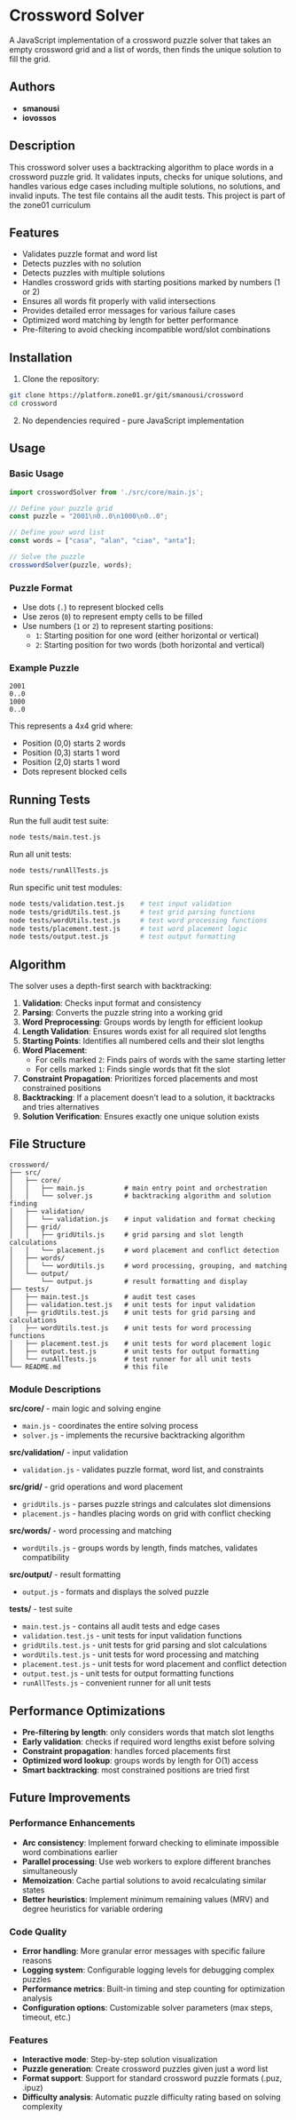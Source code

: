 # Crossword Solver

A JavaScript implementation of a crossword puzzle solver that takes an empty crossword grid and a list of words, then finds the unique solution to fill the grid.

## Authors

- **smanousi**
- **iovossos**

## Description

This crossword solver uses a backtracking algorithm to place words in a crossword puzzle grid. It validates inputs, checks for unique solutions, and handles various edge cases including multiple solutions, no solutions, and invalid inputs. The test file contains all the audit tests.
This project is part of the zone01 curriculum

## Features

- Validates puzzle format and word list
- Detects puzzles with no solution
- Detects puzzles with multiple solutions
- Handles crossword grids with starting positions marked by numbers (1 or 2)
- Ensures all words fit properly with valid intersections
- Provides detailed error messages for various failure cases
- Optimized word matching by length for better performance
- Pre-filtering to avoid checking incompatible word/slot combinations

## Installation

1. Clone the repository:
```bash
git clone https://platform.zone01.gr/git/smanousi/crossword
cd crossword
```

2. No dependencies required - pure JavaScript implementation

## Usage

### Basic Usage

```javascript
import crosswordSolver from './src/core/main.js';

// Define your puzzle grid
const puzzle = "2001\n0..0\n1000\n0..0";

// Define your word list
const words = ["casa", "alan", "ciao", "anta"];

// Solve the puzzle
crosswordSolver(puzzle, words);
```

### Puzzle Format

- Use dots (`.`) to represent blocked cells
- Use zeros (`0`) to represent empty cells to be filled
- Use numbers (`1` or `2`) to represent starting positions:
  - `1`: Starting position for one word (either horizontal or vertical)
  - `2`: Starting position for two words (both horizontal and vertical)

### Example Puzzle

```
2001
0..0
1000
0..0
```

This represents a 4x4 grid where:
- Position (0,0) starts 2 words
- Position (0,3) starts 1 word  
- Position (2,0) starts 1 word
- Dots represent blocked cells

## Running Tests

Run the full audit test suite:

```bash
node tests/main.test.js
```

Run all unit tests:

```bash
node tests/runAllTests.js
```

Run specific unit test modules:

```bash
node tests/validation.test.js    # test input validation
node tests/gridUtils.test.js     # test grid parsing functions
node tests/wordUtils.test.js     # test word processing functions
node tests/placement.test.js     # test word placement logic
node tests/output.test.js        # test output formatting
```

## Algorithm

The solver uses a depth-first search with backtracking:

1. **Validation**: Checks input format and consistency
2. **Parsing**: Converts the puzzle string into a working grid
3. **Word Preprocessing**: Groups words by length for efficient lookup
4. **Length Validation**: Ensures words exist for all required slot lengths
5. **Starting Points**: Identifies all numbered cells and their slot lengths
6. **Word Placement**: 
   - For cells marked `2`: Finds pairs of words with the same starting letter
   - For cells marked `1`: Finds single words that fit the slot
7. **Constraint Propagation**: Prioritizes forced placements and most constrained positions
8. **Backtracking**: If a placement doesn't lead to a solution, it backtracks and tries alternatives
9. **Solution Verification**: Ensures exactly one unique solution exists

## File Structure

```
crossword/
├── src/
│   ├── core/
│   │   ├── main.js          # main entry point and orchestration
│   │   └── solver.js        # backtracking algorithm and solution finding
│   ├── validation/
│   │   └── validation.js    # input validation and format checking
│   ├── grid/
│   │   ├── gridUtils.js     # grid parsing and slot length calculations
│   │   └── placement.js     # word placement and conflict detection
│   ├── words/
│   │   └── wordUtils.js     # word processing, grouping, and matching
│   └── output/
│       └── output.js        # result formatting and display
├── tests/
│   ├── main.test.js         # audit test cases
│   ├── validation.test.js   # unit tests for input validation
│   ├── gridUtils.test.js    # unit tests for grid parsing and calculations
│   ├── wordUtils.test.js    # unit tests for word processing functions
│   ├── placement.test.js    # unit tests for word placement logic
│   ├── output.test.js       # unit tests for output formatting
│   └── runAllTests.js       # test runner for all unit tests
└── README.md                # this file
```

### Module Descriptions

**src/core/** - main logic and solving engine
- `main.js` - coordinates the entire solving process
- `solver.js` - implements the recursive backtracking algorithm

**src/validation/** - input validation
- `validation.js` - validates puzzle format, word list, and constraints

**src/grid/** - grid operations and word placement
- `gridUtils.js` - parses puzzle strings and calculates slot dimensions
- `placement.js` - handles placing words on grid with conflict checking

**src/words/** - word processing and matching
- `wordUtils.js` - groups words by length, finds matches, validates compatibility

**src/output/** - result formatting
- `output.js` - formats and displays the solved puzzle

**tests/** - test suite
- `main.test.js` - contains all audit tests and edge cases
- `validation.test.js` - unit tests for input validation functions
- `gridUtils.test.js` - unit tests for grid parsing and slot calculations
- `wordUtils.test.js` - unit tests for word processing and matching
- `placement.test.js` - unit tests for word placement and conflict detection
- `output.test.js` - unit tests for output formatting functions
- `runAllTests.js` - convenient runner for all unit tests

## Performance Optimizations

- **Pre-filtering by length**: only considers words that match slot lengths
- **Early validation**: checks if required word lengths exist before solving
- **Constraint propagation**: handles forced placements first
- **Optimized word lookup**: groups words by length for O(1) access
- **Smart backtracking**: most constrained positions are tried first

## Future Improvements

### Performance Enhancements
- **Arc consistency**: Implement forward checking to eliminate impossible word combinations earlier
- **Parallel processing**: Use web workers to explore different branches simultaneously
- **Memoization**: Cache partial solutions to avoid recalculating similar states
- **Better heuristics**: Implement minimum remaining values (MRV) and degree heuristics for variable ordering

### Code Quality
- **Error handling**: More granular error messages with specific failure reasons
- **Logging system**: Configurable logging levels for debugging complex puzzles
- **Performance metrics**: Built-in timing and step counting for optimization analysis
- **Configuration options**: Customizable solver parameters (max steps, timeout, etc.)

### Features
- **Interactive mode**: Step-by-step solution visualization
- **Puzzle generation**: Create crossword puzzles given just a word list
- **Format support**: Support for standard crossword puzzle formats (.puz, .ipuz)
- **Difficulty analysis**: Automatic puzzle difficulty rating based on solving complexity